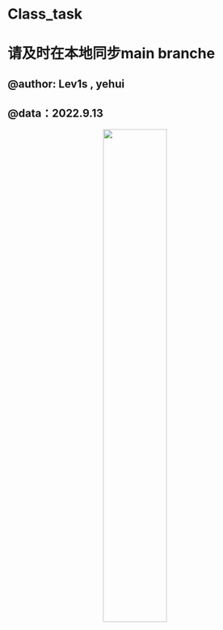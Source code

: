 # Class_task
# **请及时在本地同步main branche**
## @author: **Lev1s** , **yehui**
## @data：2022.9.13
<div align='center'>
<img src="[https://img1.doubanio.com/view/photo/l/public/p2879233407.webp](https://assets-cdn.jable.tv/contents/videos_screenshots/26000/26822/320x180/1.jpg)" width="50%" >
 </div>
